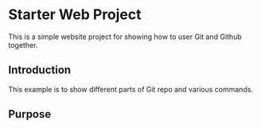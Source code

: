 # Starter Web Project

This is a simple website project for showing how to user Git and Github together.

## Introduction

This example is to show different parts of Git repo and various commands.
## Purpose
